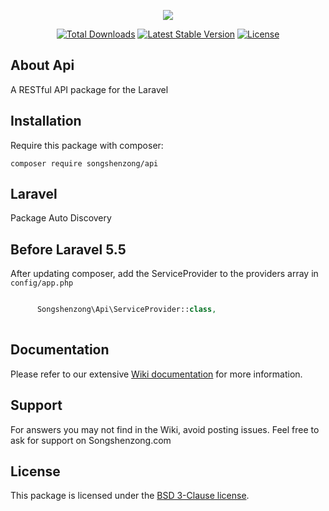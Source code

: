 <p align="center"><a href="https://songshenzong.com" target="_blank"><img src="https://songshenzong.com/images/logo.png"></a></p>

<p align="center">
<a href="https://packagist.org/packages/songshenzong/api"><img src="https://poser.pugx.org/songshenzong/api/d/total.svg" alt="Total Downloads"></a>
<a href="https://packagist.org/packages/songshenzong/api"><img src="https://poser.pugx.org/songshenzong/api/v/stable.svg" alt="Latest Stable Version"></a>
<a href="https://packagist.org/packages/songshenzong/api"><img src="https://poser.pugx.org/songshenzong/api/license.svg" alt="License"></a>
</p>


## About Api

A RESTful API package for the Laravel

## Installation

Require this package with composer:

```shell
composer require songshenzong/api
```

## Laravel

Package Auto Discovery


## Before Laravel 5.5
After updating composer, add the ServiceProvider to the providers array in `config/app.php`

```php

      Songshenzong\Api\ServiceProvider::class,
      
```

## Documentation

Please refer to our extensive [Wiki documentation](https://github.com/songshenzong/api/wiki) for more information.


## Support

For answers you may not find in the Wiki, avoid posting issues. Feel free to ask for support on Songshenzong.com


## License

This package is licensed under the [BSD 3-Clause license](http://opensource.org/licenses/BSD-3-Clause).
